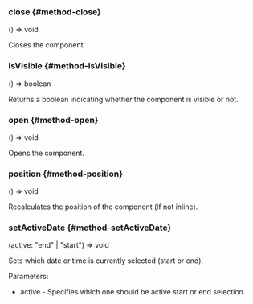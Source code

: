 ### close {#method-close}

() => void


Closes the component.


### isVisible {#method-isVisible}

() => boolean


Returns a boolean indicating whether the component is visible or not.


### open {#method-open}

() => void


Opens the component.

### position {#method-position}

() => void


Recalculates the position of the component (if not inline).

### setActiveDate {#method-setActiveDate}

(active: "end" &#124; "start") => void


Sets which date or time is currently selected (start or end).

Parameters:
 - active - Specifies which one should be active start or end selection.


